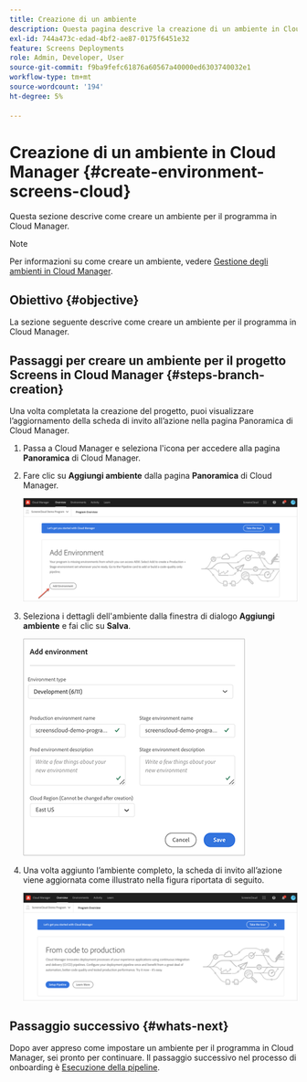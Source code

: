 ```yaml
---
title: Creazione di un ambiente
description: Questa pagina descrive la creazione di un ambiente in Cloud Manager per Screens as a Cloud Service.
exl-id: 744a473c-edad-4bf2-ae87-0175f6451e32
feature: Screens Deployments
role: Admin, Developer, User
source-git-commit: f9ba9fefc61876a60567a40000ed6303740032e1
workflow-type: tm+mt
source-wordcount: '194'
ht-degree: 5%

---
```


# Creazione di un ambiente in Cloud Manager {#create-environment-screens-cloud}

Questa sezione descrive come creare un ambiente per il programma in Cloud Manager.

>[!NOTE]
>Per informazioni su come creare un ambiente, vedere [Gestione degli ambienti in Cloud Manager](https://experienceleague.adobe.com/docs/experience-manager-cloud-service/content/implementing/using-cloud-manager/manage-environments.html?lang=it).

## Obiettivo {#objective}

La sezione seguente descrive come creare un ambiente per il programma in Cloud Manager.

## Passaggi per creare un ambiente per il progetto Screens in Cloud Manager {#steps-branch-creation}

Una volta completata la creazione del progetto, puoi visualizzare l’aggiornamento della scheda di invito all’azione nella pagina Panoramica di Cloud Manager.

1. Passa a Cloud Manager e seleziona l&#39;icona per accedere alla pagina **Panoramica** di Cloud Manager.

1. Fare clic su **Aggiungi ambiente** dalla pagina **Panoramica** di Cloud Manager.

   ![immagine](/help/screens-cloud/assets/onboarding/add-environ1.png)

1. Seleziona i dettagli dell&#39;ambiente dalla finestra di dialogo **Aggiungi ambiente** e fai clic su **Salva**.

   ![immagine](/help/screens-cloud/assets/onboarding/add-environ2.png)

1. Una volta aggiunto l’ambiente completo, la scheda di invito all’azione viene aggiornata come illustrato nella figura riportata di seguito.

   ![immagine](/help/screens-cloud/assets/onboarding/add-environ3a.png)

## Passaggio successivo {#whats-next}

Dopo aver appreso come impostare un ambiente per il programma in Cloud Manager, sei pronto per continuare. Il passaggio successivo nel processo di onboarding è [Esecuzione della pipeline](/help/screens-cloud/onboarding-screens-cloud/running-a-pipeline.md).
